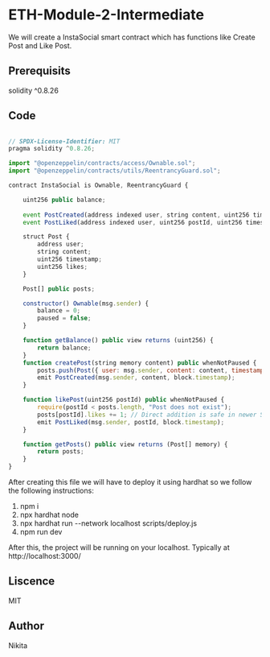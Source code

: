 # ETH-Module-2-Intermediate

We will create a InstaSocial smart contract which has functions like Create Post and Like Post.

## Prerequisits
solidity ^0.8.26

## Code
```js

// SPDX-License-Identifier: MIT
pragma solidity ^0.8.26;

import "@openzeppelin/contracts/access/Ownable.sol";
import "@openzeppelin/contracts/utils/ReentrancyGuard.sol";

contract InstaSocial is Ownable, ReentrancyGuard {

    uint256 public balance;
    
    event PostCreated(address indexed user, string content, uint256 timestamp);
    event PostLiked(address indexed user, uint256 postId, uint256 timestamp);

    struct Post {
        address user;
        string content;
        uint256 timestamp;
        uint256 likes;
    }

    Post[] public posts;

    constructor() Ownable(msg.sender) {
        balance = 0;
        paused = false;
    }

    function getBalance() public view returns (uint256) {
        return balance;
    }
    function createPost(string memory content) public whenNotPaused {
        posts.push(Post({ user: msg.sender, content: content, timestamp: block.timestamp, likes: 0 }));
        emit PostCreated(msg.sender, content, block.timestamp);
    }

    function likePost(uint256 postId) public whenNotPaused {
        require(postId < posts.length, "Post does not exist");
        posts[postId].likes += 1; // Direct addition is safe in newer Solidity versions
        emit PostLiked(msg.sender, postId, block.timestamp);
    }

    function getPosts() public view returns (Post[] memory) {
        return posts;
    }
}

```
After creating this file we will have to deploy it using hardhat so we follow the following instructions:

1. npm i
2. npx hardhat node
3. npx hardhat run --network localhost scripts/deploy.js
5. npm run dev 

After this, the project will be running on your localhost. 
Typically at http://localhost:3000/

## Liscence
MIT


## Author 
Nikita 
